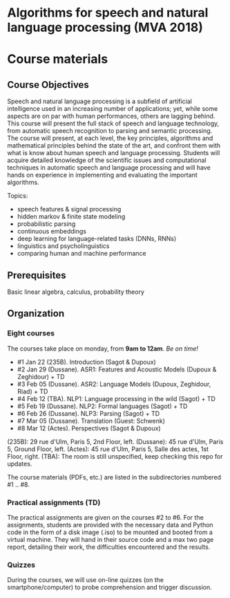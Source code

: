 # Algorithms for speech and natural language processing (MVA 2018)
# Course materials

## Course Objectives

Speech and natural language processing is a subfield of artificial intelligence used in an increasing number of applications; yet, while some aspects are on par with human performances, others are lagging behind. This course will present the full stack of speech and language technology, from automatic speech recognition to parsing and semantic processing. The course will present, at each level, the key principles, algorithms and mathematical principles behind the state of the art, and confront them with what is know about human speech and language processing. Students will acquire detailed knowledge of the scientific issues and computational techniques in automatic speech and language processing and will have hands on experience in implementing and evaluating the important algorithms.
 
Topics:
- speech features & signal processing
- hidden markov & finite state modeling
- probabilistic parsing
- continuous embeddings
- deep learning for language-related tasks (DNNs, RNNs)
- linguistics and psycholinguistics
- comparing human and machine performance

## Prerequisites
Basic linear algebra, calculus, probability theory

## Organization

### Eight courses 
The courses take place on monday, from **9am to 12am**. _Be on time!_

- #1 Jan 22 (235B).     Introduction (Sagot & Dupoux)
- #2 Jan 29 (Dussane).  ASR1: Features and Acoustic Models (Dupoux & Zeghidour) + TD
- #3 Feb 05 (Dussane).  ASR2: Language Models (Dupoux, Zeghidour, Riad) + TD
- #4 Feb 12 (TBA).  NLP1: Language processing in the wild (Sagot) + TD
- #5 Feb 19 (Dussane).  NLP2: Formal languages (Sagot) + TD
- #6 Feb 26 (Dussane).  NLP3: Parsing (Sagot) + TD
- #7 Mar 05 (Dussane).  Translation (Guest: Schwenk)
- #8 Mar 12 (Actes).    Perspectives (Sagot & Dupoux)

(235B): 29 rue d'Ulm, Paris 5, 2nd Floor, left.
(Dussane): 45 rue d'Ulm, Paris 5, Ground Floor, left.
(Actes): 45 rue d'Ulm, Paris 5, Salle des actes, 1st Floor, right.
(TBA): The room is still unspecified, keep checking this repo for updates.

The course materials (PDFs, etc.) are listed in the subdirectories numbered #1 .. #8. 

### Practical assignments (TD)
The practical assignments are given on the courses #2 to #6. For the assignments, students are provided with the necessary data and Python code in the form of a disk image (.iso) to be mounted and booted from a virtual machine. They will hand in their source code and a max two page report, detailing their work, the difficulties encountered and the results. 

### Quizzes

During the courses, we will use on-line quizzes (on the smartphone/computer) to probe comprehension and trigger discussion.


